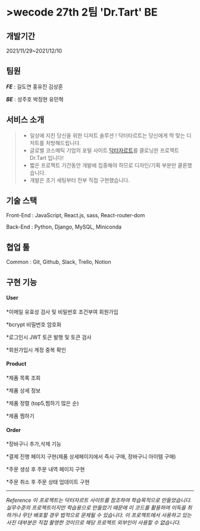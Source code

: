 # >wecode 27th 2팀 'Dr.Tart' BE
 
## 개발기간 
2021/11/29~2021/12/10


## 팀원
 
**_FE_** : 길도연 홍유진 김상훈



**_BE_** : 성주호 박정현 유민혁


 
## 서비스 소개
 
> - 일상에 지친 당신을 위한 디저트 솔루션 ! 닥터타르트는 당신에게 딱 맞는 디저트를 처방해드립니다.
> - 글로벌 코스메틱 기업의 포털 사이트 [닥터자르트](www.drjart.co.kr/)를 클로닝한 프로젝트 Dr.Tart 입니다!
> - 짧은 프로젝트 기간동안 개발에 집중해야 하므로 디자인/기획 부분만 클론했습니다.
> - 개발은 초기 세팅부터 전부 직접 구현했습니다.
 


## 기술 스택
 
Front-End : JavaScript, React.js, sass, React-router-dom 


 
Back-End : Python, Django, MySQL, Miniconda 


 
## 협업 툴
Common : Git, Github, Slack, Trello, Notion


 
## 구현 기능



#### User



*이메일 유효성 검사 및 비밀번호 조건부여 회원가입



*bcrypt 비밀번호 암호화



*로그인시 JWT 토큰 발행 및 토큰 검사



*회원가입시 계정 중복 확인 
 
 
 
#### Product



*제품 목록 조회



*제품 상세 정보



*제품 정렬 (top5,찜하기 많은 순)



*제품 찜하기 


 
#### Order



*장바구니 추가,삭제 기능



*결제 진행 페이지 구현(제품 상세페이지에서 즉시 구매, 장바구니 아이템 구매)



*주문 생성 후 주문 내역 페이지 구현



*주문 취소 후 주문 상태 업데이트 구현






- - -





 
_Reference 이 프로젝트는 닥터자르트 사이트를 참조하여 학습목적으로 만들었습니다. 
실무수준의 프로젝트이지만 학습용으로 만들었기 때문에 이 코드를 활용하여 이득을 취하거나 무단 배포할 경우 법적으로 문제될 수 있습니다. 
이 프로젝트에서 사용하고 있는 사진 대부분은 직접 촬영한 것이므로 해당 프로젝트 외부인이 사용할 수 없습니다._




